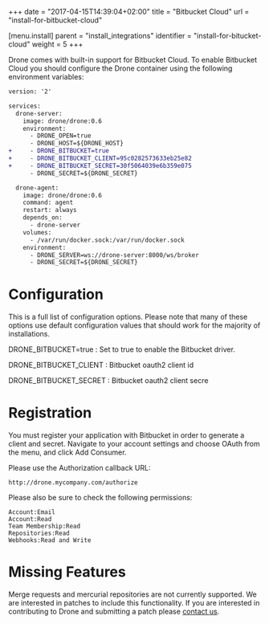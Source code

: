 +++
date = "2017-04-15T14:39:04+02:00"
title = "Bitbucket Cloud"
url = "install-for-bitbucket-cloud"

[menu.install]
  parent = "install_integrations"
  identifier = "install-for-bitucket-cloud"
  weight = 5
+++


Drone comes with built-in support for Bitbucket Cloud. To enable Bitbucket Cloud you should configure the Drone container using the following environment variables:

```diff
version: '2'

services:
  drone-server:
    image: drone/drone:0.6
    environment:
      - DRONE_OPEN=true
      - DRONE_HOST=${DRONE_HOST}
+     - DRONE_BITBUCKET=true
+     - DRONE_BITBUCKET_CLIENT=95c0282573633eb25e82
+     - DRONE_BITBUCKET_SECRET=30f5064039e6b359e075
      - DRONE_SECRET=${DRONE_SECRET}

  drone-agent:
    image: drone/drone:0.6
    command: agent
    restart: always
    depends_on:
      - drone-server
    volumes:
      - /var/run/docker.sock:/var/run/docker.sock
    environment:
      - DRONE_SERVER=ws://drone-server:8000/ws/broker
      - DRONE_SECRET=${DRONE_SECRET}
```

# Configuration

This is a full list of configuration options. Please note that many of these options use default configuration values that should work for the majority of installations.

DRONE_BITBUCKET=true
: Set to true to enable the Bitbucket driver.

DRONE_BITBUCKET_CLIENT
: Bitbucket oauth2 client id

DRONE_BITBUCKET_SECRET
: Bitbucket oauth2 client secre

# Registration

You must register your application with Bitbucket in order to generate a client and secret. Navigate to your account settings and choose OAuth from the menu, and click Add Consumer.

Please use the Authorization callback URL:

```nohighlight
http://drone.mycompany.com/authorize
```

Please also be sure to check the following permissions:

```nohighlight
Account:Email
Account:Read
Team Membership:Read
Repositories:Read
Webhooks:Read and Write
```

# Missing Features

Merge requests and mercurial repositories are not currently supported. We are interested in patches to include this functionality. If you are interested in contributing to Drone and submitting a patch please [contact us](https://gitter.im/drone/drone).
